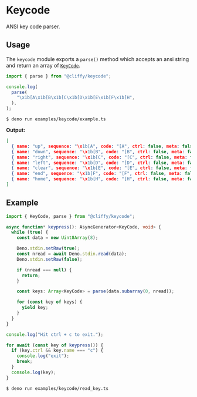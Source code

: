 # Keycode

ANSI key code parser.

## Usage

The `keycode` module exports a `parse()` method which accepts an ansi string and
return an array of [`KeyCode`](./keycode.md).

```typescript
import { parse } from "@cliffy/keycode";

console.log(
  parse(
    "\x1b[A\x1b[B\x1b[C\x1b[D\x1b[E\x1b[F\x1b[H",
  ),
);
```

```console
$ deno run examples/keycode/example.ts
```

**Output:**

```json
[
  { name: "up", sequence: "\x1b[A", code: "[A", ctrl: false, meta: false, shift: false },
  { name: "down", sequence: "\x1b[B", code: "[B", ctrl: false, meta: false, shift: false },
  { name: "right", sequence: "\x1b[C", code: "[C", ctrl: false, meta: false, shift: false },
  { name: "left", sequence: "\x1b[D", code: "[D", ctrl: false, meta: false, shift: false },
  { name: "clear", sequence: "\x1b[E", code: "[E", ctrl: false, meta: false, shift: false },
  { name: "end", sequence: "\x1b[F", code: "[F", ctrl: false, meta: false, shift: false },
  { name: "home", sequence: "\x1b[H", code: "[H", ctrl: false, meta: false, shift: false }
]
```

## Example

```typescript
import { KeyCode, parse } from "@cliffy/keycode";

async function* keypress(): AsyncGenerator<KeyCode, void> {
  while (true) {
    const data = new Uint8Array(8);

    Deno.stdin.setRaw(true);
    const nread = await Deno.stdin.read(data);
    Deno.stdin.setRaw(false);

    if (nread === null) {
      return;
    }

    const keys: Array<KeyCode> = parse(data.subarray(0, nread));

    for (const key of keys) {
      yield key;
    }
  }
}

console.log("Hit ctrl + c to exit.");

for await (const key of keypress()) {
  if (key.ctrl && key.name === "c") {
    console.log("exit");
    break;
  }
  console.log(key);
}
```

```console
$ deno run examples/keycode/read_key.ts
```
